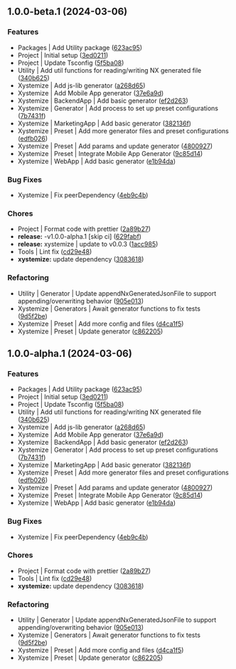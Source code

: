 ## 1.0.0-beta.1 (2024-03-06)

### Features

- Packages | Add Utility package ([623ac95](https://github.com/xystemize/xystemize/commit/623ac956895d0b36c2299ca64954c0f9c5a7bbb2))
- Project | Initial setup ([3ed0211](https://github.com/xystemize/xystemize/commit/3ed02110ef75c05f1194789ccb28e60f209f16d0))
- Project | Update Tsconfig ([5f5ba08](https://github.com/xystemize/xystemize/commit/5f5ba0811874760c86b60d7bd8f38e9c39b3dc16))
- Utility | Add util functions for reading/writing NX generated file ([340b625](https://github.com/xystemize/xystemize/commit/340b625757949cf057ac593746f7d29a10ed9028))
- Xystemize | Add js-lib generator ([a268d65](https://github.com/xystemize/xystemize/commit/a268d65f65481a65f13069eb405764f53f80b41c))
- Xystemize | Add Mobile App generator ([37e6a9d](https://github.com/xystemize/xystemize/commit/37e6a9d3f000d19268fdb9bb0bb04947a347ec34))
- Xystemize | BackendApp | Add basic generator ([ef2d263](https://github.com/xystemize/xystemize/commit/ef2d263aaf2b880d7583083ce4b046f91e8c8c45))
- Xystemize | Generator | Add process to set up preset configurations ([7b7431f](https://github.com/xystemize/xystemize/commit/7b7431f2c20e0d62e1ef35074a8c3326f1c8b013))
- Xystemize | MarketingApp | Add basic generator ([382136f](https://github.com/xystemize/xystemize/commit/382136f666824600b5f16faa2292d5ff50b7453b))
- Xystemize | Preset | Add more generator files and preset configurations ([edfb026](https://github.com/xystemize/xystemize/commit/edfb026b0627090c5e317c73ab71775c15c7223a))
- Xystemize | Preset | Add params and update generator ([4800927](https://github.com/xystemize/xystemize/commit/48009272262b433d8e725efb62b81eeaf2cedeeb))
- Xystemize | Preset | Integrate Mobile App Generator ([9c85d14](https://github.com/xystemize/xystemize/commit/9c85d14dde61bca47bc6d84e1a6a3a9324f50b3a))
- Xystemize | WebApp | Add basic generator ([e1b94da](https://github.com/xystemize/xystemize/commit/e1b94daf106fdde653cf9a39883ee033d1139e27))

### Bug Fixes

- Xystemize | Fix peerDependency ([4eb9c4b](https://github.com/xystemize/xystemize/commit/4eb9c4b0c01b6920e2d8c758c2748efe6f463d16))

### Chores

- Project | Format code with prettier ([2a89b27](https://github.com/xystemize/xystemize/commit/2a89b27cbcdcbf5b89cdda3f3ed88904a3935629))
- **release:** -v1.0.0-alpha.1 [skip ci] ([629fabf](https://github.com/xystemize/xystemize/commit/629fabf041aedc466fc60481ab22904a4bb39c4e))
- **release:** xystemize | update to v0.0.3 ([1acc985](https://github.com/xystemize/xystemize/commit/1acc9854d543c4b7d9dbf64f9dae27c5758b3837))
- Tools | Lint fix ([cd29e48](https://github.com/xystemize/xystemize/commit/cd29e489073ad21e4750a1f04be6597e7f44cb7b))
- **xystemize:** update dependency ([3083618](https://github.com/xystemize/xystemize/commit/30836180837a65b16b37f038ada3ad413be98e87))

### Refactoring

- Utility | Generator | Update appendNxGeneratedJsonFile to support appending/overwriting behavior ([905e013](https://github.com/xystemize/xystemize/commit/905e013e7ba7796115449849b06784aee1bfa2d8))
- Xystemize | Generators | Await generator functions to fix tests ([9d5f2be](https://github.com/xystemize/xystemize/commit/9d5f2befb90e96226013bafcfcc7146ab2c2f419))
- Xystemize | Preset | Add more config and files ([d4ca1f5](https://github.com/xystemize/xystemize/commit/d4ca1f501d7e3653dbd3db846f179803ebb4a650))
- Xystemize | Preset | Update generator ([c862205](https://github.com/xystemize/xystemize/commit/c862205a38d3a70d81c735e552d661610dfff40d))

## 1.0.0-alpha.1 (2024-03-06)

### Features

- Packages | Add Utility package ([623ac95](https://github.com/xystemize/xystemize/commit/623ac956895d0b36c2299ca64954c0f9c5a7bbb2))
- Project | Initial setup ([3ed0211](https://github.com/xystemize/xystemize/commit/3ed02110ef75c05f1194789ccb28e60f209f16d0))
- Project | Update Tsconfig ([5f5ba08](https://github.com/xystemize/xystemize/commit/5f5ba0811874760c86b60d7bd8f38e9c39b3dc16))
- Utility | Add util functions for reading/writing NX generated file ([340b625](https://github.com/xystemize/xystemize/commit/340b625757949cf057ac593746f7d29a10ed9028))
- Xystemize | Add js-lib generator ([a268d65](https://github.com/xystemize/xystemize/commit/a268d65f65481a65f13069eb405764f53f80b41c))
- Xystemize | Add Mobile App generator ([37e6a9d](https://github.com/xystemize/xystemize/commit/37e6a9d3f000d19268fdb9bb0bb04947a347ec34))
- Xystemize | BackendApp | Add basic generator ([ef2d263](https://github.com/xystemize/xystemize/commit/ef2d263aaf2b880d7583083ce4b046f91e8c8c45))
- Xystemize | Generator | Add process to set up preset configurations ([7b7431f](https://github.com/xystemize/xystemize/commit/7b7431f2c20e0d62e1ef35074a8c3326f1c8b013))
- Xystemize | MarketingApp | Add basic generator ([382136f](https://github.com/xystemize/xystemize/commit/382136f666824600b5f16faa2292d5ff50b7453b))
- Xystemize | Preset | Add more generator files and preset configurations ([edfb026](https://github.com/xystemize/xystemize/commit/edfb026b0627090c5e317c73ab71775c15c7223a))
- Xystemize | Preset | Add params and update generator ([4800927](https://github.com/xystemize/xystemize/commit/48009272262b433d8e725efb62b81eeaf2cedeeb))
- Xystemize | Preset | Integrate Mobile App Generator ([9c85d14](https://github.com/xystemize/xystemize/commit/9c85d14dde61bca47bc6d84e1a6a3a9324f50b3a))
- Xystemize | WebApp | Add basic generator ([e1b94da](https://github.com/xystemize/xystemize/commit/e1b94daf106fdde653cf9a39883ee033d1139e27))

### Bug Fixes

- Xystemize | Fix peerDependency ([4eb9c4b](https://github.com/xystemize/xystemize/commit/4eb9c4b0c01b6920e2d8c758c2748efe6f463d16))

### Chores

- Project | Format code with prettier ([2a89b27](https://github.com/xystemize/xystemize/commit/2a89b27cbcdcbf5b89cdda3f3ed88904a3935629))
- Tools | Lint fix ([cd29e48](https://github.com/xystemize/xystemize/commit/cd29e489073ad21e4750a1f04be6597e7f44cb7b))
- **xystemize:** update dependency ([3083618](https://github.com/xystemize/xystemize/commit/30836180837a65b16b37f038ada3ad413be98e87))

### Refactoring

- Utility | Generator | Update appendNxGeneratedJsonFile to support appending/overwriting behavior ([905e013](https://github.com/xystemize/xystemize/commit/905e013e7ba7796115449849b06784aee1bfa2d8))
- Xystemize | Generators | Await generator functions to fix tests ([9d5f2be](https://github.com/xystemize/xystemize/commit/9d5f2befb90e96226013bafcfcc7146ab2c2f419))
- Xystemize | Preset | Add more config and files ([d4ca1f5](https://github.com/xystemize/xystemize/commit/d4ca1f501d7e3653dbd3db846f179803ebb4a650))
- Xystemize | Preset | Update generator ([c862205](https://github.com/xystemize/xystemize/commit/c862205a38d3a70d81c735e552d661610dfff40d))
